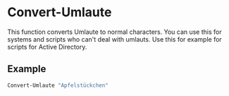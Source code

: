 # Convert-Umlaute
This function converts Umlaute to normal characters. You can use this for systems and scripts who can't deal with umlauts. Use this for example for scripts for Active Directory.

## Example
```powershell
Convert-Umlaute "Apfelstückchen"